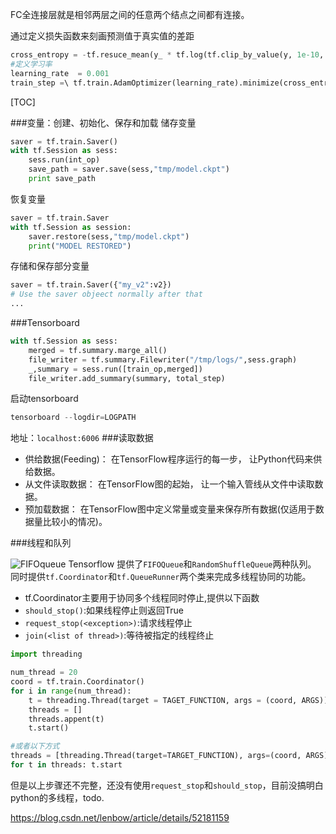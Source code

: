 FC全连接层就是相邻两层之间的任意两个结点之间都有连接。

通过定义损失函数来刻画预测值于真实值的差距
```python
cross_entropy = -tf.resuce_mean(y_ * tf.log(tf.clip_by_value(y, 1e-10, 1.0)))
#定义学习率
learning_rate  = 0.001
train_step =\ tf.train.AdamOptimizer(learning_rate).minimize(cross_entry)
```

[TOC]

###变量：创建、初始化、保存和加载
储存变量
```python
saver = tf.train.Saver()
with tf.Session as sess:
	sess.run(int_op)
    save_path = saver.save(sess,"tmp/model.ckpt")
    print save_path
```
恢复变量
```python
saver = tf.train.Saver
with tf.Session as session:
	saver.restore(sess,"tmp/model.ckpt")
    print("MODEL RESTORED")
```
存储和保存部分变量
```python
saver = tf.train.Saver({"my_v2":v2})
# Use the saver objeect normally after that
...
```
###Tensorboard

```python
with tf.Session as sess:
    merged = tf.summary.marge_all()
    file_writer = tf.summary.Filewriter("/tmp/logs/",sess.graph)
    _,summary = sess.run([train_op,merged])
    file_writer.add_summary(summary, total_step)
```
启动tensorboard
```python
tensorboard --logdir=LOGPATH
```
地址：`localhost:6006`
###读取数据

-   供给数据(Feeding)： 在TensorFlow程序运行的每一步， 让Python代码来供给数据。
-  从文件读取数据： 在TensorFlow图的起始， 让一个输入管线从文件中读取数据。
-  预加载数据： 在TensorFlow图中定义常量或变量来保存所有数据(仅适用于数据量比较小的情况)。


###线程和队列 

![FIFOqueue](http://wiki.jikexueyuan.com/project/tensorflow-zh/images/IncremeterFifoQueue.gif)
Tensorflow 提供了`FIFOQueue`和`RandomShuffleQueue`两种队列。
同时提供`tf.Coordinator`和`tf.QueueRunner`两个类来完成多线程协同的功能。

- tf.Coordinator主要用于协同多个线程同时停止,提供以下函数
 - `should_stop()`:如果线程停止则返回True
 - `request_stop(<exception>)`:请求线程停止
 - `join(<list of thread>)`:等待被指定的线程终止


```python
import threading

num_thread = 20
coord = tf.train.Coordinator()
for i in range(num_thread):
    t = threading.Thread(target = TAGET_FUNCTION, args = (coord, ARGS))
    threads = []
    threads.appent(t)
    t.start()

#或者以下方式
threads = [threading.Thread(target=TARGET_FUNCTION), args=(coord, ARGS) for i in range(num_thread)]
for t in threads: t.start
```
但是以上步骤还不完整，还没有使用`request_stop`和`should_stop`，目前没搞明白python的多线程，todo.


https://blog.csdn.net/lenbow/article/details/52181159


